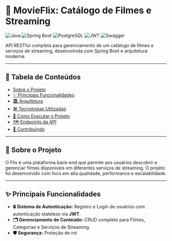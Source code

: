 # 🚀 MovieFlix: Catálogo de Filmes e Streaming

![Java](https://img.shields.io/badge/Java-17-ED8B00?style=for-the-badge&logo=openjdk&logoColor=white)
![Spring Boot](https://img.shields.io/badge/Spring_Boot-3.x-6DB33F?style=for-the-badge&logo=spring&logoColor=white)
![PostgreSQL](https://img.shields.io/badge/PostgreSQL-15-4169E1?style=for-the-badge&logo=postgresql&logoColor=white)
![JWT](https://img.shields.io/badge/JWT-Autenticação-D63AFF?style=for-the-badge&logo=jsonwebtokens&logoColor=white)
![Swagger](https://img.shields.io/badge/Swagger-API_Doc-85EA2D?style=for-the-badge&logo=swagger&logoColor=black)

API RESTful completa para gerenciamento de um catálogo de filmes e serviços de streaming, desenvolvida com Spring Boot e arquitetura moderna.

---

## 📖 Tabela de Conteúdos

* [Sobre o Projeto](#-sobre-o-projeto)
* [✨ Principais Funcionalidades](#-principais-funcionalidades)
* [🏛️ Arquitetura](#️-arquitetura)
* [🛠️ Tecnologias Utilizadas](#️-tecnologias-utilizadas)
* [🏁 Como Executar o Projeto](#-como-executar-o-projeto)
* [🗺️ Endpoints da API](#️-endpoints-da-api)
* [🤝 Contribuindo](#-contribuindo)

---

## 📍 Sobre o Projeto

O Flix é uma plataforma back-end que permite aos usuários descobrir e gerenciar filmes disponíveis em diferentes serviços de streaming. O projeto foi desenvolvido com foco em alta qualidade, performance e escalabilidade.

---

## ✨ Principais Funcionalidades

* **🔒 Sistema de Autenticação:** Registro e Login de usuários com autenticação stateless via **JWT**.
* **🗂️ Gerenciamento de Conteúdo:** CRUD completo para Filmes, Categorias e Serviços de Streaming.
* **🛡️ Segurança:** Proteção de rot
